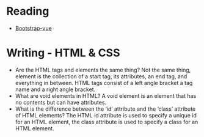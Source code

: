 # Reading

- [Bootstrap-vue](https://bootstrap-vue.org/docs)


# Writing - HTML & CSS

- Are the HTML tags and elements the same thing?
Not the same thing, element is the collection of a start tag, its attributes, an end tag, and everything in between. HTML tags consist of a left angle bracket a tag name and a right angle bracket.
- What are void elements in HTML?
A void element is an element that has no contents but can have attributes.
- What is the difference between the ‘id’ attribute and the ‘class’ attribute of HTML elements?
The HTML id attribute is used to specify a unique id for an HTML element, the class attribute is used to specify a class for an HTML element.